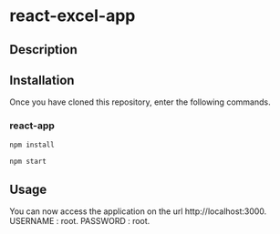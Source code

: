 # react-excel-app
## Description

## Installation
Once you have cloned this repository, enter the following commands.
### react-app
```sh
npm install
```
```sh
npm start
```

## Usage
You can now access the application on the url http://localhost:3000.
USERNAME : root.
PASSWORD : root.
